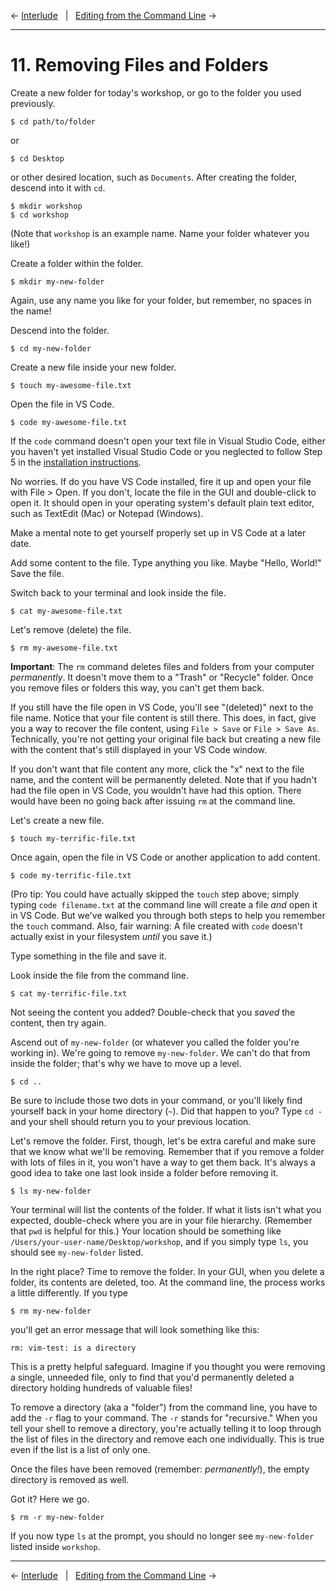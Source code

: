 ← [Interlude](10-interlude.md)&nbsp;&nbsp;&nbsp;|&nbsp;&nbsp;&nbsp;[Editing from the Command Line](12-editing-from-the-command-line.md) →

---
# 11. Removing Files and Folders

Create a new folder for today's workshop, or go to the folder you used previously.

```console
$ cd path/to/folder
```
or

```console
$ cd Desktop
```
or other desired location, such as `Documents`. After creating the folder, descend into it with `cd`.

```console
$ mkdir workshop
$ cd workshop
```
(Note that `workshop` is an example name. Name your folder whatever you like!)

Create a folder within the folder.

```console
$ mkdir my-new-folder
```
Again, use any name you like for your folder, but remember, no spaces in the name!

Descend into the folder.

```console
$ cd my-new-folder
```
Create a new file inside your new folder.

```console
$ touch my-awesome-file.txt
```
Open the file in VS Code.

```console
$ code my-awesome-file.txt
```
If the `code` command doesn't open your text file in Visual Studio Code, either you haven't yet installed Visual Studio Code or you neglected to follow Step 5 in the <a href="https://github.com/DHRI-Curriculum/install/blob/v2.0/guides/visual-studio-code.md" target="_blank">installation instructions</a>.

No worries. If do you have VS Code installed, fire it up and open your file with File > Open. If you don't, locate the file in the GUI and double-click to open it. It should open in your operating system's default plain text editor, such as TextEdit (Mac) or Notepad (Windows).

Make a mental note to get yourself properly set up in VS Code at a later date. 

Add some content to the file. Type anything you like. Maybe "Hello, World!" Save the file.

Switch back to your terminal and look inside the file.

```console
$ cat my-awesome-file.txt
```
Let's remove (delete) the file.

```console
$ rm my-awesome-file.txt
```
**Important**: The `rm` command deletes files and folders from your computer *permanently*. It doesn't move them to a "Trash" or "Recycle" folder. Once you remove files or folders this way, you can't get them back. 

If you still have the file open in VS Code, you'll see "(deleted)" next to the file name. Notice that your file content is still there. This does, in fact, give you a way to recover the file content, using `File > Save` or `File > Save As`. Technically, you're not getting your original file back but creating a new file with the content that's still displayed in your VS Code window. 

If you don't want that file content any more, click the "x" next to the file name, and the content will be permanently deleted. Note that if you hadn't had the file open in VS Code, you wouldn't have had this option. There would have been no going back after issuing `rm` at the command line.

Let's create a new file.

```console
$ touch my-terrific-file.txt
```
Once again, open the file in VS Code or another application to add content.

```console
$ code my-terrific-file.txt
```
(Pro tip: You could have actually skipped the `touch` step above; simply typing `code filename.txt` at the command line will create a file *and* open it in VS Code. But we've walked you through both steps to help you remember the `touch` command. Also, fair warning: A file created with `code` doesn't actually exist in your filesystem *until* you save it.) 

Type something in the file and save it.

Look inside the file from the command line.

```console
$ cat my-terrific-file.txt
```
Not seeing the content you added? Double-check that you *saved* the content, then try again.

Ascend out of `my-new-folder` (or whatever you called the folder you're working in). We're going to remove `my-new-folder`. We can't do that from inside the folder; that's why we have to move up a level.

```console
$ cd .. 
```

Be sure to include those two dots in your command, or you'll likely find yourself back in your home directory (`~`). Did that happen to you? Type `cd -` and your shell should return you to your previous location. 

Let's remove the folder. First, though, let's be extra careful and make sure that we know what we'll be removing. Remember that if you remove a folder with lots of files in it, you won't have a way to get them back. It's always a good idea to take one last look inside a folder before removing it.

```console
$ ls my-new-folder
```
Your terminal will list the contents of the folder. If what it lists isn't what you expected, double-check where you are in your file hierarchy. (Remember that `pwd` is helpful for this.) Your location should be something like `/Users/your-user-name/Desktop/workshop`, and if you simply type `ls`, you should see `my-new-folder` listed. 

In the right place? Time to remove the folder. In your GUI, when you delete a folder, its contents are deleted, too. At the command line, the process works a little differently. If you type

```console
$ rm my-new-folder
```
you'll get an error message that will look something like this:

```console
rm: vim-test: is a directory
```
This is a pretty helpful safeguard. Imagine if you thought you were removing a single, unneeded file, only to find that you'd permanently deleted a directory holding hundreds of valuable files!

To remove a directory (aka a "folder") from the command line, you have to add the `-r` flag to your command. The `-r` stands for "recursive." When you tell your shell to remove a directory, you're actually telling it to loop through the list of files in the directory and remove each one individually. This is true even if the list is a list of only one.

Once the files have been removed (remember: *permanently!*), the empty directory  is removed as well.

Got it? Here we go.

```console
$ rm -r my-new-folder
```

If you now type `ls` at the prompt, you should no longer see `my-new-folder` listed inside `workshop`.

---

← [Interlude](10-interlude.md)&nbsp;&nbsp;&nbsp;|&nbsp;&nbsp;&nbsp;[Editing from the Command Line](12-editing-from-the-command-line.md) →

